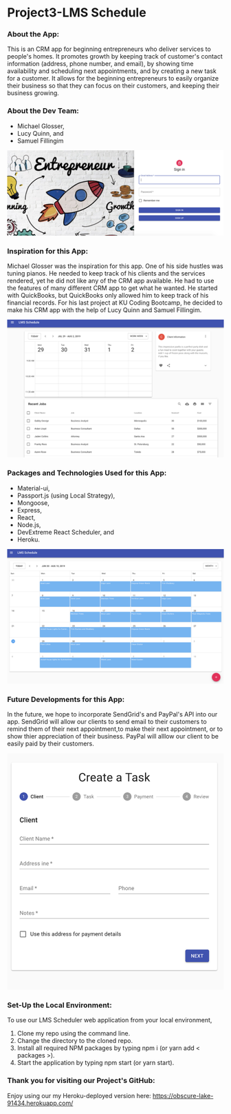 # Project3-LMS Schedule

### About the App:

This is an CRM app for beginning entrepreneurs who deliver services to people's homes.  It promotes growth by keeping track of customer's contact information (address, phone number, and email), by showing time availability and scheduling next appointments, and by creating a new task for a customer.  It allows for the beginning entrepreneurs to easily organize their business so that they can focus on their customers, and keeping their business growing.

### About the Dev Team:

* Michael Glosser,
* Lucy Quinn, and 
* Samuel Fillingim

![Image of LMS Schedule](./images/homePageLMSSchedule.png)

### Inspiration for this App:

Michael Glosser was the inspiration for this app.  One of his side hustles was tuning pianos.  He needed to keep track of his clients and the services rendered, yet he did not like any of the CRM app available.  He had to use the features of many different CRM app to get what he wanted.  He started with QuickBooks, but QuickBooks only allowed him to keep track of his financial records.  For his last project at KU Coding Bootcamp, he decided to make his CRM app with the help of Lucy Quinn and Samuel Fillingim.

![Image of LMS Schedule](./images/dashboardLMSSchedule.png)

### Packages and Technologies Used for this App:
* Material-ui,
* Passport.js (using Local Strategy),
* Mongoose,
* Express,
* React, 
* Node.js, 
* DevExtreme React Scheduler, and
* Heroku.

![Image of LMS Schedule](./images/calendarLMSSchedule.png)

###  Future Developments for this App:

In the future, we hope to incorporate SendGrid's and PayPal's API into our app.  SendGrid will allow our clients to send email to their customers to remind them of their next appointment,to make their next appointment, or to show thier appreciation of their business.  PayPal will alllow our client to be easily paid by their customers.

![Image of LMS Schedule](./images/taskFormLMSSchedule.png)

### Set-Up the Local Environment:

To use our LMS Scheduler web application from your local environment,

1. Clone my repo using the command line.
2. Change the directory to the cloned repo.
3. Install all required NPM packages by typing npm i (or yarn add < packages >).
4. Start the application by typing npm start (or yarn start).

###  Thank you for visiting our Project's GitHub:

Enjoy using our my Heroku-deployed version here: https://obscure-lake-91434.herokuapp.com/